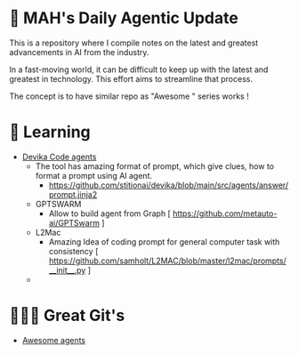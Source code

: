 # 🚀 MAH's Daily Agentic  Update 

This is a repository where I compile notes on the latest and greatest advancements in AI from the industry.

In a fast-moving world, it can be difficult to keep up with the latest and greatest in technology. This effort aims to streamline that process. 

The concept is to have similar repo as "Awesome " series works ! 


# 📖 Learning 
- [Devika Code agents](https://github.com/stitionai/devika?tab=readme-ov-file#requirements)
  - The tool has amazing format of prompt, which give clues, how to format a prompt using AI agent. 
    - https://github.com/stitionai/devika/blob/main/src/agents/answer/prompt.jinja2 
  - GPTSWARM 
    - Allow to build agent from Graph [ https://github.com/metauto-ai/GPTSwarm ]
  - L2Mac
    - Amazing Idea of coding prompt for general computer task with consistency [ https://github.com/samholt/L2MAC/blob/master/l2mac/prompts/__init__.py ]
  - 

# 🧑🏿‍💻 Great Git's

* [Awesome agents](https://github.com/e2b-dev/awesome-ai-agents)



 
